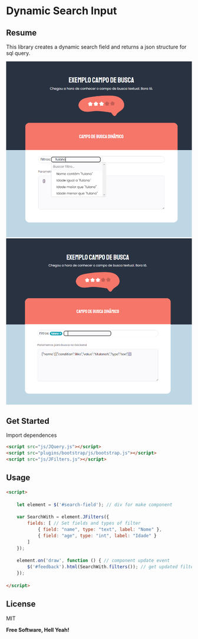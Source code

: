 # Dynamic Search Input

## Resume
This library creates a dynamic search field and returns a json structure for sql query.

![Example](https://github.com/jhonesdev/dynamic-search-input/blob/main/images/example_1.png?raw=true)
![Example](https://github.com/jhonesdev/dynamic-search-input/blob/main/images/example_2.png?raw=true)

## Get Started

Import dependences

```html
<script src="js/JQuery.js"></script>
<script src="plugins/bootstrap/js/bootstrap.js"></script>
<script src="js/JFilters.js"></script>
```

## Usage

```html
<script>

    let element = $('#search-field'); // div for make component

    var SearchWith = element.JFilters({
        fields: [ // Set fields and types of filter
            { field: "name", type: "text", label: "Nome" },
            { field: "age", type: "int", label: "Idade" }
        ]
    });

    element.on('draw', function () { // component update event
        $('#feedback').html(SearchWith.filters()); // get updated filters
    });

</script>
```

## License

MIT

**Free Software, Hell Yeah!**